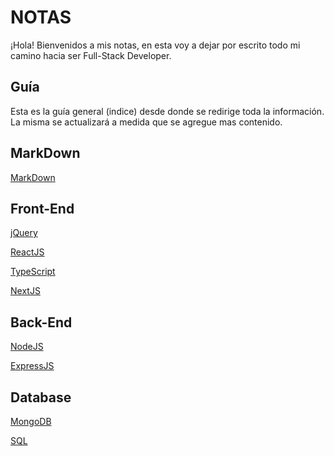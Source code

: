 # NOTAS

¡Hola! Bienvenidos a mis notas, en esta voy a dejar por escrito todo mi camino hacia ser Full-Stack Developer.

## Guía

Esta es la guía general (indice) desde donde se redirige toda la información.
La misma se actualizará a medida que se agregue mas contenido.

## MarkDown

[MarkDown](MARKDOWN.md)

## Front-End

[jQuery](public/Front-End/JQuery/JQuery.md)

[ReactJS](public/Front-End/ReactJS/ReactJS.md)

[TypeScript](public/Front-End/TypeScript/TypeScript.md)

[NextJS](public/Front-End/ReactJS/ReactJS.md)

## Back-End

[NodeJS](public/BackEnd/NodeJS/NodeJS.md)

[ExpressJS](public/BackEnd/ExpressJS/ExpressJS.md)

## Database

[MongoDB](public/BackEnd/Back-End.md)

[SQL](public/DataBase/SQL/SQL.md)
